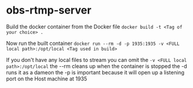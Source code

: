 # obs-rtmp-server

Build the docker container from the Docker file
`docker build -t <Tag of your choice> .`

Now run the built container
`docker run --rm -d -p 1935:1935 -v <FULL local path>:/opt/local <Tag used in build>`

If you don't have any local files to stream you can omit the `-v <FULL local path>:/opt/local`
the --rm cleans up when the container is stopped
the -d runs it as a dameon
the -p is important because it will open up a listening port on the Host machine at 1935
